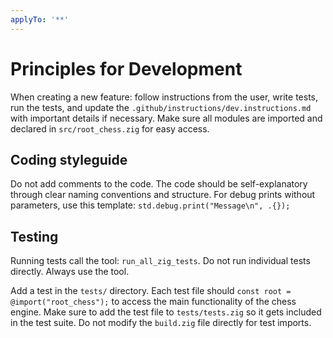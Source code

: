 ```yaml
---
applyTo: '**'
---
```

# Principles for Development
When creating a new feature: follow instructions from the user, write tests, run the tests, and update the `.github/instructions/dev.instructions.md` with important details if necessary.
Make sure all modules are imported and declared in `src/root_chess.zig` for easy access.

## Coding styleguide
Do not add comments to the code. The code should be self-explanatory through clear naming conventions and structure.
For debug prints without parameters, use this template: `std.debug.print("Message\n", .{});`

## Testing

Running tests call the tool: `run_all_zig_tests`.
Do not run individual tests directly. Always use the tool.

Add a test in the `tests/` directory. Each test file should `const root = @import("root_chess");` to access the main functionality of the chess engine.
Make sure to add the test file to `tests/tests.zig` so it gets included in the test suite. Do not modify the `build.zig` file directly for test imports.